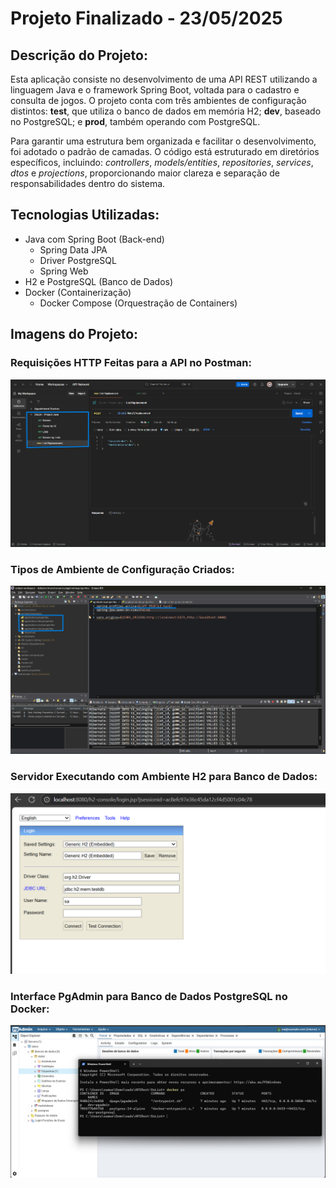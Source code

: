 # Projeto Finalizado - 23/05/2025

## Descrição do Projeto:

Esta aplicação consiste no desenvolvimento de uma API REST utilizando a linguagem Java e o framework Spring Boot, voltada para o cadastro e consulta de jogos. O projeto conta com três ambientes de configuração distintos: **test**, que utiliza o banco de dados em memória H2; **dev**, baseado no PostgreSQL; e **prod**, também operando com PostgreSQL.

Para garantir uma estrutura bem organizada e facilitar o desenvolvimento, foi adotado o padrão de camadas. O código está estruturado em diretórios específicos, incluindo: _controllers_, _models/entities_, _repositories_, _services_, _dtos_ e _projections_, proporcionando maior clareza e separação de responsabilidades dentro do sistema.

## Tecnologias Utilizadas:

- Java com Spring Boot (Back-end)
  - Spring Data JPA
  - Driver PostgreSQL
  - Spring Web
- H2 e PostgreSQL (Banco de Dados)
- Docker (Containerização)
  - Docker Compose (Orquestração de Containers)

## Imagens do Projeto:

### Requisições HTTP Feitas para a API no Postman:

![Requisições no Postman](src/main/resources/public/Requisicoes_no_Postman.png)

### Tipos de Ambiente de Configuração Criados:

![Ambientes de Configuração](src/main/resources/public/Tipos_de_Ambiente.png)

### Servidor Executando com Ambiente H2 para Banco de Dados:

![Banco H2 no Console](src/main/resources/public/Banco_H2_Console.png)

### Interface PgAdmin para Banco de Dados PostgreSQL no Docker:

![PgAdmin no Docker](src/main/resources/public/PgAdmin_com_Docker.png)
